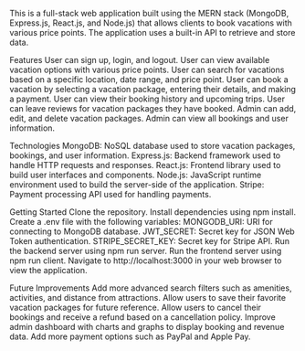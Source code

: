 This is a full-stack web application built using the MERN stack (MongoDB, Express.js, React.js, and Node.js) that allows clients to book vacations with various price points. The application uses a built-in API to retrieve and store data.

Features
User can sign up, login, and logout.
User can view available vacation options with various price points.
User can search for vacations based on a specific location, date range, and price point.
User can book a vacation by selecting a vacation package, entering their details, and making a payment.
User can view their booking history and upcoming trips.
User can leave reviews for vacation packages they have booked.
Admin can add, edit, and delete vacation packages.
Admin can view all bookings and user information.


Technologies
MongoDB: NoSQL database used to store vacation packages, bookings, and user information.
Express.js: Backend framework used to handle HTTP requests and responses.
React.js: Frontend library used to build user interfaces and components.
Node.js: JavaScript runtime environment used to build the server-side of the application.
Stripe: Payment processing API used for handling payments.


Getting Started
Clone the repository.
Install dependencies using npm install.
Create a .env file with the following variables:
MONGODB_URI: URI for connecting to MongoDB database.
JWT_SECRET: Secret key for JSON Web Token authentication.
STRIPE_SECRET_KEY: Secret key for Stripe API.
Run the backend server using npm run server.
Run the frontend server using npm run client.
Navigate to http://localhost:3000 in your web browser to view the application.


Future Improvements
Add more advanced search filters such as amenities, activities, and distance from attractions.
Allow users to save their favorite vacation packages for future reference.
Allow users to cancel their bookings and receive a refund based on a cancellation policy.
Improve admin dashboard with charts and graphs to display booking and revenue data.
Add more payment options such as PayPal and Apple Pay.